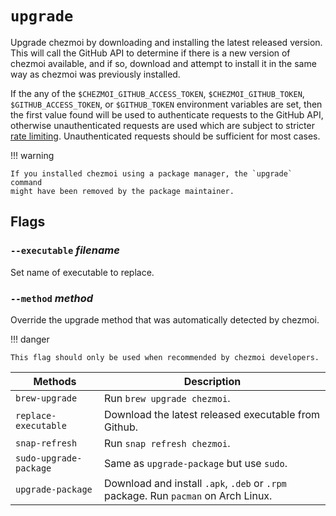 # `upgrade`

Upgrade chezmoi by downloading and installing the latest released version. This
will call the GitHub API to determine if there is a new version of chezmoi
available, and if so, download and attempt to install it in the same way as
chezmoi was previously installed.

If the any of the `$CHEZMOI_GITHUB_ACCESS_TOKEN`, `$CHEZMOI_GITHUB_TOKEN`,
`$GITHUB_ACCESS_TOKEN`, or `$GITHUB_TOKEN` environment variables are set, then
the first value found will be used to authenticate requests to the GitHub API,
otherwise unauthenticated requests are used which are subject to stricter [rate
limiting](https://developer.github.com/v3/#rate-limiting). Unauthenticated
requests should be sufficient for most cases.

!!! warning

    If you installed chezmoi using a package manager, the `upgrade` command
    might have been removed by the package maintainer.

## Flags

### `--executable` *filename*

Set name of executable to replace.

### `--method` *method*

Override the upgrade method that was automatically detected by chezmoi.

!!! danger

    This flag should only be used when recommended by chezmoi developers.

| Methods                | Description                                                                        |
| ---------------------- | ---------------------------------------------------------------------------------- |
| `brew-upgrade`         | Run `brew upgrade chezmoi`.                                                        |
| `replace-executable`   | Download the latest released executable from Github.                               |
| `snap-refresh`         | Run `snap refresh chezmoi`.                                                        |
| `sudo-upgrade-package` | Same as `upgrade-package` but use `sudo`.                                          |
| `upgrade-package`      | Download and install `.apk`, `.deb` or `.rpm` package. Run `pacman` on Arch Linux. |
